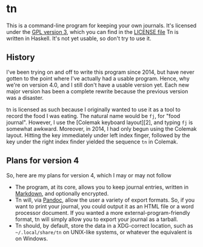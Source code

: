 # tn

This is a command-line program for keeping your own journals. It's
licensed under the [GPL version 3][gpl-gnu], which you can find in the
[LICENSE file][license-file] Tn is written in Haskell. It's not yet
usable, so don't try to use it.

## History

I've been trying on and off to write this program since 2014, but have
never gotten to the point where I've actually had a usable
program. Hence, why we're on version 4.0, and I still don't have a
usable version yet. Each new major version has been a complete rewrite
because the previous version was a disaster.

tn is licensed as such because I originally wanted to use it as a tool
to record the food I was eating. The natural name would be `fj`, for
"food journal". However, I use the [Colemak keyboard layout][2], and
typing `fj` is somewhat awkward. Moreover, in 2014, I had only begun
using the Colemak layout. Hitting the key immediately under left index
finger, followed by the key under the right index finder yielded the
sequence `tn` in Colemak.

## Plans for version 4

So, here are my plans for version 4, which I may or may not follow

* The program, at its core, allows you to keep journal entries, written
  in [Markdown][mkdn], and optionally encrypted.
* Tn will, via [Pandoc][pandoc], allow the user a variety of export
  formats. So, if you want to print your journal, you could output it as
  an HTML file or a word processor document. If you wanted a more
  external-program-friendly format, tn will simply allow you to export
  your journal as a tarball.
* Tn should, by default, store the data in a XDG-correct location, such
  as `~/.local/share/tn` on UNIX-like systems, or whatever the
  equivalent is on Windows.

[colemak]: http://colemak.com/
[gpl-gnu]: https://gnu.org/licenses/
[mkdn]: https://en.wikipedia.org/wiki/Markdown
[license-file]: LICENSE
[pandoc]: http://pandoc.org/
